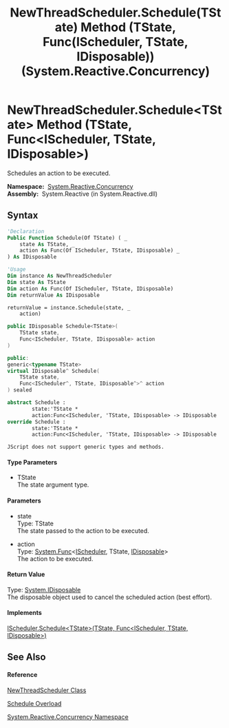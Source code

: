 ﻿---
title: NewThreadScheduler.Schedule(TState) Method (TState, Func(IScheduler, TState, IDisposable)) (System.Reactive.Concurrency)
TOCTitle: Schedule(TState) Method (TState, Func(IScheduler, TState, IDisposable))
ms:assetid: M:System.Reactive.Concurrency.NewThreadScheduler.Schedule``1(``0,System.Func{System.Reactive.Concurrency.IScheduler,``0,System.IDisposable})
ms:mtpsurl: https://msdn.microsoft.com/en-us/library/Hh229326(v=VS.103)
ms:contentKeyID: 36068743
ms.date: 06/28/2011
mtps_version: v=VS.103
dev_langs:
- vb
- csharp
- c++
- fsharp
- jscript
---

# NewThreadScheduler.Schedule\<TState\> Method (TState, Func\<IScheduler, TState, IDisposable\>)

Schedules an action to be executed.

**Namespace:**  [System.Reactive.Concurrency](hh229042\(v=vs.103\).md)  
**Assembly:**  System.Reactive (in System.Reactive.dll)

## Syntax

``` vb
'Declaration
Public Function Schedule(Of TState) ( _
    state As TState, _
    action As Func(Of IScheduler, TState, IDisposable) _
) As IDisposable
```

``` vb
'Usage
Dim instance As NewThreadScheduler
Dim state As TState
Dim action As Func(Of IScheduler, TState, IDisposable)
Dim returnValue As IDisposable

returnValue = instance.Schedule(state, _
    action)
```

``` csharp
public IDisposable Schedule<TState>(
    TState state,
    Func<IScheduler, TState, IDisposable> action
)
```

``` c++
public:
generic<typename TState>
virtual IDisposable^ Schedule(
    TState state, 
    Func<IScheduler^, TState, IDisposable^>^ action
) sealed
```

``` fsharp
abstract Schedule : 
        state:'TState * 
        action:Func<IScheduler, 'TState, IDisposable> -> IDisposable 
override Schedule : 
        state:'TState * 
        action:Func<IScheduler, 'TState, IDisposable> -> IDisposable 
```

``` jscript
JScript does not support generic types and methods.
```

#### Type Parameters

  - TState  
    The state argument type.

#### Parameters

  - state  
    Type: TState  
    The state passed to the action to be executed.  

<!-- end list -->

  - action  
    Type: [System.Func](https://msdn.microsoft.com/en-us/library/Bb534647)\<[IScheduler](hh229149\(v=vs.103\).md), TState, [IDisposable](https://msdn.microsoft.com/en-us/library/aax125c9)\>  
    The action to be executed.  

#### Return Value

Type: [System.IDisposable](https://msdn.microsoft.com/en-us/library/aax125c9)  
The disposable object used to cancel the scheduled action (best effort).  

#### Implements

[IScheduler.Schedule\<TState\>(TState, Func\<IScheduler, TState, IDisposable\>)](https://msdn.microsoft.com/en-us/library/m:system.reactive.concurrency.ischeduler.schedule%60%601\(%60%600%2csystem.func%7bsystem.reactive.concurrency.ischeduler%2c%60%600%2csystem.idisposable%7d\)\(v=VS.103\))  

## See Also

#### Reference

[NewThreadScheduler Class](hh229312\(v=vs.103\).md)

[Schedule Overload](hh229446\(v=vs.103\).md)

[System.Reactive.Concurrency Namespace](hh229042\(v=vs.103\).md)

